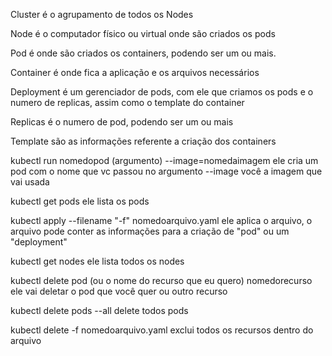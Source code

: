 Cluster é o agrupamento de todos os Nodes

Node é o computador físico ou virtual onde são criados os pods

Pod é onde são criados os containers, podendo ser um ou mais.

Container é onde fica a aplicação e os arquivos necessários

Deployment é um gerenciador de pods, com ele que criamos os pods e o numero de replicas, assim como o template do container

Replicas é o numero de pod, podendo ser um ou mais

Template são as informações referente a criação dos containers

kubectl run nomedopod (argumento) --image=nomedaimagem
    ele cria um pod com o nome que vc passou no argumento --image você a imagem que vai usada

kubectl get pods 
    ele lista os pods

kubectl apply --filename "-f" nomedoarquivo.yaml
    ele aplica o arquivo, o arquivo pode conter as informações para a criação de "pod" ou um "deployment" 

kubectl get nodes
    ele lista todos os nodes

kubectl delete pod (ou o nome do recurso que eu quero) nomedorecurso
    ele vai deletar o pod que você quer ou outro recurso

kubectl delete pods --all
    delete todos pods

kubectl delete -f nomedoarquivo.yaml
    exclui todos os recursos dentro do arquivo




